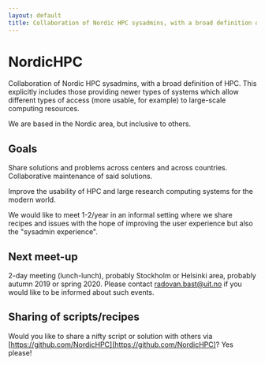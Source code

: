 ```yaml
---
layout: default
title: Collaboration of Nordic HPC sysadmins, with a broad definition of HPC.
---
```


# NordicHPC

Collaboration of Nordic HPC sysadmins, with a broad definition of
HPC. This explicitly includes those providing newer types of systems
which allow different types of access (more usable, for example) to
large-scale computing resources.

We are based in the Nordic area, but inclusive to others.

## Goals

Share solutions and problems across centers and across countries.
Collaborative maintenance of said solutions.

Improve the usability of HPC and large research computing systems for
the modern world.

We would like to meet 1-2/year in an informal setting where we share recipes
and issues with the hope of improving the user experience but also the
"sysadmin experience".


## Next meet-up

2-day meeting (lunch-lunch), probably Stockholm or Helsinki area, probably autumn 2019 or spring 2020.
Please contact radovan.bast@uit.no if you would like to be informed about such events.


## Sharing of scripts/recipes

Would you like to share a nifty script or solution with others via
[https://github.com/NordicHPC](https://github.com/NordicHPC)? Yes please!
